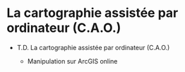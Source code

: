 # La cartographie assistée par ordinateur (C.A.O.)

- T.D. La cartographie assistée par ordinateur (C.A.O.)

	- Manipulation sur ArcGIS online


